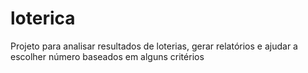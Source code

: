 # loterica
 Projeto para analisar resultados de loterias, gerar relatórios e ajudar a escolher número baseados em alguns critérios
